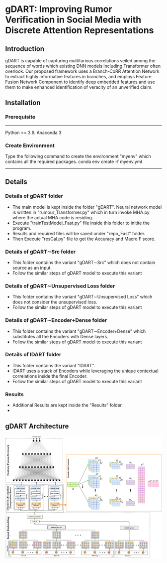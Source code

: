 # gDART: Improving Rumor Verification in Social Media with Discrete Attention Representations
## Introduction
gDART is capable of capturing multifarious correlations veiled among the sequence of words which existing DNN models including Transformer often overlook. Our proposed framework uses a Branch-CoRR Attention Network to extract highly informative features in branches, and employs Feature Fusion Network Component to identify deep embedded features and use them to make enhanced identification of veracity of an unverified claim.

## Installation

### Prerequisite
----------------------
Python >= 3.6.
Anaconda 3

### Create Environment
Type the following command to create the environment "myenv" which contains all the required packages.
conda env create -f myenv.yml

-----------------------

## Details

### Details of gDART folder
 * The main model is kept inside the folder "gDART". Neural network model is written in "rumour_Transformer.py" which in turn invoke MHA.py where the actual MHA code is residing.
 * Execute "trainTestModel_Fast.py" file inside this folder to initite the program.
 * Results and required files will be saved under "repo_Fast" folder.
 * Then Execute "resCal.py" file to get the Accuracy and Macro F score.

### Details of gDART∼Src folder
 * This folder contains the variant "gDART∼Src" which does not contain source as an input.
 * Follow the similar steps of gDART model to execute this variant

### Details of gDART∼Unsupervised Loss folder
 * This folder contains the variant "gDART∼Unsupervised Loss" which does not consider the unsupervised loss.
 * Follow the similar steps of gDART model to execute this variant

### Details of gDART∼Encoder+Dense folder
 * This folder contains the variant "gDART∼Encoder+Dense" which substitutes all the Encoders with Dense layers.
 * Follow the similar steps of gDART model to execute this variant


### Details of lDART folder
 * This folder contains the variant "lDART".
 * lDART uses a stack of Encoders while leveraging the unique contextual correlations inside the final Encoder.
 * Follow the similar steps of gDART model to execute this variant


### Results
 * Additional Results are kept inside the "Results" folder.
 * 

## gDART Architecture

![](gDART.png)





